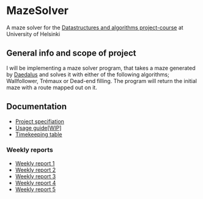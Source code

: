 # MazeSolver
A maze solver for the [Datastructures and algorithms project-course](https://tiralabra.github.io/2020_p3/) at University of Helsinki

## General info and scope of project
I will be implementing a maze solver program, that takes a maze generated by [Daedalus](https://www.astrolog.org/labyrnth/daedalus.htm) and solves it with either of the following algorithms; Wallfollower, Trémaux or Dead-end filling. The program will return the initial maze with a route mapped out on it.

## Documentation
* [Project specifiation](./documentation/project_specification.md)
* [Usage guide[WIP]](./documentation/usage_guide.md)
* [Timekeeping table](./documentation/timekeeping.md)
### Weekly reports
* [Weekly report 1](https://github.com/sinyman/MazeSolver/blob/master/documentation/Weekly%20Reports/weekly_rep1.md)
* [Weekly report 2](https://github.com/sinyman/MazeSolver/blob/master/documentation/Weekly%20Reports/weekly_rep2.md)
* [Weekly report 3](https://github.com/sinyman/MazeSolver/blob/master/documentation/Weekly%20Reports/weekly_rep3.md)
* [Weekly report 4](https://github.com/sinyman/MazeSolver/blob/master/documentation/Weekly%20Reports/weekly_rep4.md)
* [Weekly report 5](https://github.com/sinyman/MazeSolver/blob/master/documentation/Weekly%20Reports/weekly_rep5.md)
